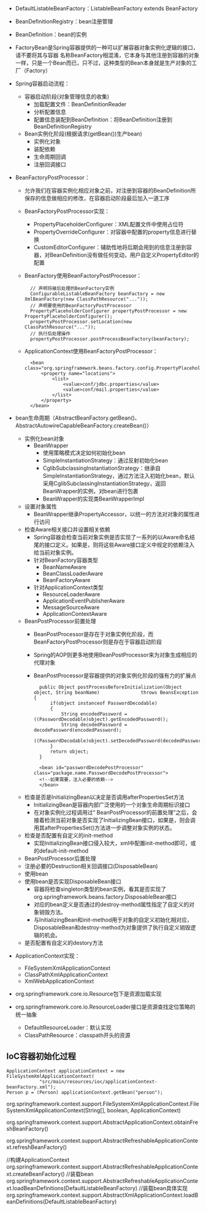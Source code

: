 
* DefaultListableBeanFactory：ListableBeanFactory extends BeanFactory
* BeanDefinitionRegistry：bean注册管理
* BeanDefinition：bean的实例

* FactoryBean是Spring容器提供的一种可以扩展容器对象实例化逻辑的接口，请不要将其与容器
名称BeanFactory相混淆，它本身与其他注册到容器的对象一样，只是一个Bean而已，只不过，这种类型的Bean本身就是生产对象的工厂（Factory）

* Spring容器启动流程：
	* 容器启动阶段(对象管理信息的收集)
		* 加载配置文件：BeanDefinitionReader
		* 分析配置信息
		* 配置信息装配到BeanDefinition：将BeanDefinition注册到BeanDefinitionRegistry
	* Bean实例化阶段(根据请求(getBean())生产bean)
		* 实例化对象
		* 装配依赖
		* 生命周期回调
		* 注册回调接口

* BeanFactoryPostProcessor：
	* 允许我们在容器实例化相应对象之前，对注册到容器的BeanDefinition所保存的信息做相应的修改，在容器启动阶段最后加入一道工序
	* BeanFactoryPostProcessor实现：
		* PropertyPlaceholderConfigurer：XML配置文件中使用占位符
		* PropertyOverrideConfigurer：对容器中配置的property信息进行替换
		* CustomEditorConfigurer：辅助性地将后期会用到的信息注册到容器，对BeanDefinition没有做任何变动，用户自定义PropertyEditor的配置
	* BeanFactory使用BeanFactoryPostProcessor：

			// 声明将被后处理的BeanFactory实例
			ConfigurableListableBeanFactory beanFactory = new XmlBeanFactory(new ClassPathResource("..."));
			// 声明要使用的BeanFactoryPostProcessor 
			PropertyPlaceholderConfigurer propertyPostProcessor = new PropertyPlaceholderConfigurer();
			propertyPostProcessor.setLocation(new ClassPathResource("..."));
			// 执行后处理操作
			propertyPostProcessor.postProcessBeanFactory(beanFactory); 

	* ApplicationContext使用BeanFactoryPostProcessor：

			<bean class="org.springframework.beans.factory.config.PropertyPlaceholderConfigurer">
				<property name="locations">
					<list>
						<value>conf/jdbc.properties</value>
						<value>conf/mail.properties</value>
					</list>
				</property>
			</bean>
	
* bean生命周期（AbstractBeanFactory.getBean()、AbstractAutowireCapableBeanFactory.createBean()）
	* 实例化bean对象
		* BeanWrapper
			* 使用策略模式决定如何初始化bean
			* SimpleInstantiationStrategy：通过反射初始化bean
			* CglibSubclassingInstantiationStrategy：继承自SimpleInstantiationStrategy，通过方法注入初始化bean，默认采用CglibSubclassingInstantiationStrategy，返回BeanWrapper的实例，对bean进行包裹
			* BeanWrapper的实现类BeanWrapperImpl
	* 设置对象属性
		* BeanWrapper继承PropertyAccessor，以统一的方法对对象的属性进行访问
	* 检查Aware相关接口并设置相关依赖
		* Spring容器会检查当前对象实例是否实现了一系列的以Aware命名结尾的接口定义。如果是，则将这些Aware接口定义中规定的依赖注入给当前对象实例。
		* 针对BeanFactory容器类型
			* BeanNameAware
			* BeanClassLoaderAware
			* BeanFactoryAware
		* 针对ApplicationContext类型
			* ResourceLoaderAware
			* ApplicationEventPublisherAware
			* MessageSourceAware
			* ApplicationContextAware
	* BeanPostProcessor前置处理
		* BeanPostProcessor是存在于对象实例化阶段，而BeanFactoryPostProcessor则是存在于容器启动阶段
		* Spring的AOP则更多地使用BeanPostProcessor来为对象生成相应的代理对象
		* BeanPostProcessor是容器提供的对象实例化阶段的强有力的扩展点
			
				public Object postProcessBeforeInitialization(Object object, String beanName)				throws BeansException {
					if(object instanceof PasswordDecodable)
					{
						String encodedPassword = ((PasswordDecodable)object).getEncodedPassword();
						String decodedPassword = decodePassword(encodedPassword);
						((PasswordDecodable)object).setDecodedPassword(decodedPassword);
					}
					return object;
				}

				<bean id="passwordDecodePostProcessor" class="package.name.PasswordDecodePostProcessor">
				<!--如果需要，注入必要的依赖-->
				</bean>

	* 检查是否是InitializingBean以决定是否调用afterPropertiesSet方法
		* InitializingBean是容器内部广泛使用的一个对象生命周期标识接口
		* 在对象实例化过程调用过“ BeanPostProcessor的前置处理”之后，会接着检测当前对象是否实现了InitializingBean接口，如果是，则会调用其afterPropertiesSet()方法进一步调整对象实例的状态。
	* 检查是否配置有自定义的init-method
		* 实现InitializingBean接口侵入较大，xml中配置<bean>init-method即可，或<beans>的default-init-method
	* BeanPostProcessor后置处理
	* 注册必要的Destruction相关回调接口(DisposableBean)
	* 使用bean
	* 使用bean是否实现DisposableBean接口
		* 容器将检查singleton类型的bean实例，看其是否实现了org.springframework.beans.factory.DisposableBean接口
		* 对应的bean定义是否通过<bean>的destroy-method属性指定了自定义的对象销毁方法。
		* 与InitializingBean和init-method用于对象的自定义初始化相对应， DisposableBean和destroy-method为对象提供了执行自定义销毁逻辑的机会。
	* 是否配置有自定义的destory方法

* ApplicationContext实现：
	* FileSystemXmlApplicationContext
	* ClassPathXmlApplicationContext
	* XmlWebApplicationContext

* org.springframework.core.io.Resource包下是资源加载实现
* org.springframework.core.io.ResourceLoader接口是资源查找定位策略的统一抽象
	* DefaultResourceLoader：默认实现
	* ClassPathResource：classpath开头的资源



## IoC容器初始化过程


	ApplicationContext applicationContext = new FileSystemXmlApplicationContext(
				"src/main/resources/ioc/applicationContext-beanFactory.xml");
	Person p = (Person) applicationContext.getBean("person");



org.springframework.context.support.FileSystemXmlApplicationContext.FileSystemXmlApplicationContext(String[], boolean, ApplicationContext)

org.springframework.context.support.AbstractApplicationContext.obtainFreshBeanFactory()

org.springframework.context.support.AbstractRefreshableApplicationContext.refreshBeanFactory()

//构建ApplicationContext
org.springframework.context.support.AbstractRefreshableApplicationContext.createBeanFactory()
//装载bean
org.springframework.context.support.AbstractRefreshableApplicationContext.loadBeanDefinitions(DefaultListableBeanFactory)
//装载bean具体实现
org.springframework.context.support.AbstractXmlApplicationContext.loadBeanDefinitions(DefaultListableBeanFactory)